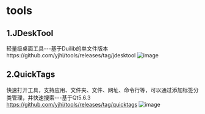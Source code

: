 # tools

## 1.JDeskTool
轻量级桌面工具---基于Duilib的单文件版本https://github.com/yjhi/tools/releases/tag/jdesktool
![image](https://user-images.githubusercontent.com/44434483/165422490-f37aa346-d59a-4e91-b30e-4face264925c.png)


## 2.QuickTags
快速打开工具，支持应用、文件夹、文件、网址、命令行等，可以通过添加标签分类管理，并快速搜索---基于Qt5.6.3 https://github.com/yjhi/tools/releases/tag/quicktags
![image](https://user-images.githubusercontent.com/44434483/165525860-de112401-966e-431d-b83a-3d1ad314710e.png)

